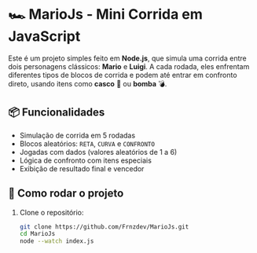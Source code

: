 # 🏎️ MarioJs - Mini Corrida em JavaScript

Este é um projeto simples feito em **Node.js**, que simula uma corrida entre dois personagens clássicos: **Mario** e **Luigi**. A cada rodada, eles enfrentam diferentes tipos de blocos de corrida e podem até entrar em confronto direto, usando itens como **casco** 🐢 ou **bomba** 💣.

## 📦 Funcionalidades

- Simulação de corrida em 5 rodadas
- Blocos aleatórios: `RETA`, `CURVA` e `CONFRONTO`
- Jogadas com dados (valores aleatórios de 1 a 6)
- Lógica de confronto com itens especiais
- Exibição de resultado final e vencedor

## 🚀 Como rodar o projeto

1. Clone o repositório:
   ```bash
   git clone https://github.com/Frnzdev/MarioJs.git
   cd MarioJs
   node --watch index.js
   ```
